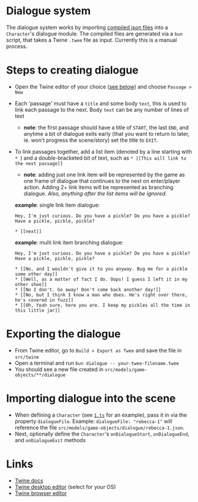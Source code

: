 # Dialogue system
The dialogue system works by importing [compiled json files](./dialogue/) into a `Character`'s dialogue module. The compiled files are generated via a `bun` script, that takes a Twine `.twee` file as input. Currently this is a manual process.

# Steps to creating dialogue
- Open the Twine editor of your choice ([see below](#links)) and choose `Passage > New`
- Each 'passage' must have a `title` and some body `text`, this is used to link each passage to the next. Body `text` can be any number of lines of text
  - **note**: the first passage should have a title of `START`, the last `END`, and anytime a bit of dialogue exits early (that you want to return to later, ie. won't progress the scene/story) set the title to `EXIT`.
- To link passages together, add a list item (denoted by a line starting with `* `) and a double-bracketed bit of text, such as `* [[This will link to the next passage]]`
  - **note**: adding just one link item will be represented by the game as one frame of dialogue that continues to the next on enter/player action. Adding 2+ link items will be represented as branching dialogue. *Also, anything after the list items will be ignored.*

  **example**: single link item dialogue: 
  ```
  Hey, I'm just curious. Do you have a pickle? Do you have a pickle? Have a pickle, pickle, pickle?

  * [[next]]
  ```

  **example**: multi link item branching dialogue: 
  ```
  Hey, I'm just curious. Do you have a pickle? Do you have a pickle? Have a pickle, pickle, pickle?

  * [[No, and I wouldn't give it to you anyway. Bug me for a pickle some other day]]
  * [[Well, as a matter of fact I do. Oops! I guess I left it in my other shoe]]
  * [[No I don't. Go away! Don't come back another day!]]
  * [[No, but I think I know a man who does. He's right over there, he's covered in fuzz]]
  * [[Oh, Yeah sure, here you are. I keep my pickles all the time in this little jar]]
  ```

# Exporting the dialogue
- From Twine editor, go to `Build > Export as Twee` and save the file in `src/twine`
- Open a terminal and run `bun dialogue -- your-twee-filename.twee`
- You should see a new file created in `src/models/game-objects/**/dialogue`

# Importing dialogue into the scene
- When defining a `Character` (see [`1.ts`](../levels/1.ts) for an example), pass it in via the property `dialogueFile`. Example: `dialogueFile: "rebecca-1"` will reference the file `src/models/game-objects/dialogue/rebecca-1.json`.
- Next, optionally define the `Character`'s `onDialogueStart`, `onDialogueEnd`, and `onDialogueExit` methods

# Links
- [Twine docs](https://twinery.org/reference/en/)
- [Twine desktop editor](https://github.com/klembot/twinejs/releases) (select for your OS)
- [Twine browser editor](https://twinery.org/2/#/)
